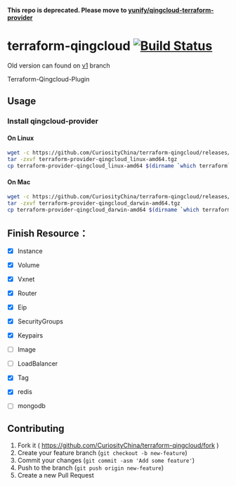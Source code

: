 **This repo is deprecated. Please move to [yunify/qingcloud-terraform-provider](https://github.com/yunify/qingcloud-terraform-provider)**

# terraform-qingcloud [![Build Status](https://travis-ci.org/CuriosityChina/terraform-qingcloud.svg?branch=master)](https://travis-ci.org/CuriosityChina/terraform-qingcloud)

Old version can found on [v1](https://github.com/CuriosityChina/terraform-qingcloud/tree/v1) branch

Terraform-Qingcloud-Plugin

## Usage

### Install qingcloud-provider

#### On Linux
``` bash
wget -c https://github.com/CuriosityChina/terraform-qingcloud/releases/download/v2.0.0/terraform-provider-qingcloud_linux-amd64.tgz
tar -zxvf terraform-provider-qingcloud_linux-amd64.tgz
cp terraform-provider-qingcloud_linux-amd64 $(dirname `which terraform`)/terraform-provider-qingcloud
```

#### On Mac
``` bash
wget -c https://github.com/CuriosityChina/terraform-qingcloud/releases/download/v2.0.0/terraform-provider-qingcloud_darwin-amd64.tgz
tar -zxvf terraform-provider-qingcloud_darwin-amd64.tgz
cp terraform-provider-qingcloud_darwin-amd64 $(dirname `which terraform`)/terraform-provider-qingcloud
```

## Finish Resource：
- [x] Instance
- [x] Volume
- [x] Vxnet
- [x] Router
- [x] Eip
- [x] SecurityGroups
- [x] Keypairs
- [ ] Image
- [ ] LoadBalancer
- [x] Tag
- [x] redis
- [ ] mongodb


## Contributing

1. Fork it ( https://github.com/CuriosityChina/terraform-qingcloud/fork )
2. Create your feature branch (`git checkout -b new-feature`)
3. Commit your changes (`git commit -asm 'Add some feature'`)
4. Push to the branch (`git push origin new-feature`)
5. Create a new Pull Request
